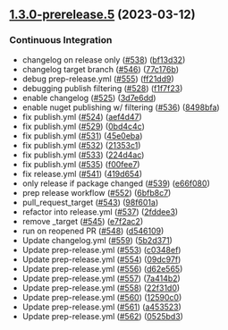 ## [1.3.0-prerelease.5](https://github.com/philips-software/roslyn-analyzers/compare/v0.0.0...v1.3.0-prerelease.5) (2023-03-12)


### Continuous Integration

* changelog on release only ([#538](https://github.com/philips-software/roslyn-analyzers/issues/538)) ([bf13d32](https://github.com/philips-software/roslyn-analyzers/commit/bf13d32060072496ca9241a25cabe0df6362370e))
* changelog target branch ([#546](https://github.com/philips-software/roslyn-analyzers/issues/546)) ([77c176b](https://github.com/philips-software/roslyn-analyzers/commit/77c176bf00bf28079961329a541c981706216982))
* debug prep-release.yml ([#555](https://github.com/philips-software/roslyn-analyzers/issues/555)) ([ff21dd9](https://github.com/philips-software/roslyn-analyzers/commit/ff21dd91d304e75b2dfe115b37c67b8b008e0773))
* debugging publish filtering ([#528](https://github.com/philips-software/roslyn-analyzers/issues/528)) ([f1f7f23](https://github.com/philips-software/roslyn-analyzers/commit/f1f7f235c03b4496f009f742e1f4003b33671b37))
* enable changelog ([#525](https://github.com/philips-software/roslyn-analyzers/issues/525)) ([3d7e6dd](https://github.com/philips-software/roslyn-analyzers/commit/3d7e6ddae138a8cb965696a78dcbd2babe4bce62))
* enable nuget publishing w/ filtering ([#536](https://github.com/philips-software/roslyn-analyzers/issues/536)) ([8498bfa](https://github.com/philips-software/roslyn-analyzers/commit/8498bfa80722803133710d88597b31f74b7a528c))
* fix publish.yml ([#524](https://github.com/philips-software/roslyn-analyzers/issues/524)) ([aef4d47](https://github.com/philips-software/roslyn-analyzers/commit/aef4d47fbec82ce1150b2231671a3a7fac7492c4))
* fix publish.yml ([#529](https://github.com/philips-software/roslyn-analyzers/issues/529)) ([0bd4c4c](https://github.com/philips-software/roslyn-analyzers/commit/0bd4c4c3f5f7124b1c67f5635de732dbd0621c51))
* fix publish.yml ([#531](https://github.com/philips-software/roslyn-analyzers/issues/531)) ([45e0eba](https://github.com/philips-software/roslyn-analyzers/commit/45e0eba95aba7d81b6ba20ff3d8c2fcf9ba481eb))
* fix publish.yml ([#532](https://github.com/philips-software/roslyn-analyzers/issues/532)) ([21353c1](https://github.com/philips-software/roslyn-analyzers/commit/21353c17edbc9a6c3618b9521860ba3b41e31b3c))
* fix publish.yml ([#533](https://github.com/philips-software/roslyn-analyzers/issues/533)) ([224d4ac](https://github.com/philips-software/roslyn-analyzers/commit/224d4ac147e40498bb45c04d3a5b3c39c7da1ac1))
* fix publish.yml ([#535](https://github.com/philips-software/roslyn-analyzers/issues/535)) ([f00fee7](https://github.com/philips-software/roslyn-analyzers/commit/f00fee7e7c77cf6ac4ae12740e013acf56d3ae25))
* fix release.yml ([#541](https://github.com/philips-software/roslyn-analyzers/issues/541)) ([419d654](https://github.com/philips-software/roslyn-analyzers/commit/419d6544169d7b0fee32989afa3906bfeb4cc7af))
* only release if package changed ([#539](https://github.com/philips-software/roslyn-analyzers/issues/539)) ([e66f080](https://github.com/philips-software/roslyn-analyzers/commit/e66f08026f88ca2320e8db93824b4912ce8a3d98))
* prep release workflow ([#552](https://github.com/philips-software/roslyn-analyzers/issues/552)) ([6bfb8c7](https://github.com/philips-software/roslyn-analyzers/commit/6bfb8c72654719fdf472d052a15b582b329d1be5))
* pull_request_target ([#543](https://github.com/philips-software/roslyn-analyzers/issues/543)) ([98f601a](https://github.com/philips-software/roslyn-analyzers/commit/98f601ad3ed557dcbedee1192bc24f595a772839))
* refactor into release.yml ([#537](https://github.com/philips-software/roslyn-analyzers/issues/537)) ([2fddee3](https://github.com/philips-software/roslyn-analyzers/commit/2fddee375e73be46eff0d881e4cb0f6b1d716026))
* remove _target ([#545](https://github.com/philips-software/roslyn-analyzers/issues/545)) ([e7f2ac2](https://github.com/philips-software/roslyn-analyzers/commit/e7f2ac293922635e9834d00c4cfdfba7ec4d7260))
* run on reopened PR ([#548](https://github.com/philips-software/roslyn-analyzers/issues/548)) ([d546109](https://github.com/philips-software/roslyn-analyzers/commit/d5461090c6f3cd5a962bd808b53ae41228ba08df))
* Update changelog.yml ([#559](https://github.com/philips-software/roslyn-analyzers/issues/559)) ([5b2d371](https://github.com/philips-software/roslyn-analyzers/commit/5b2d3716f6b14bfee2ee2895f99d50e226307c7a))
* Update prep-release.yml ([#553](https://github.com/philips-software/roslyn-analyzers/issues/553)) ([c0348ef](https://github.com/philips-software/roslyn-analyzers/commit/c0348efcc16bdcc25de708a75db15ba6cdfaecd4))
* Update prep-release.yml ([#554](https://github.com/philips-software/roslyn-analyzers/issues/554)) ([09dc97f](https://github.com/philips-software/roslyn-analyzers/commit/09dc97f5098247a657488eed3f36771ba93943f9))
* Update prep-release.yml ([#556](https://github.com/philips-software/roslyn-analyzers/issues/556)) ([d62e565](https://github.com/philips-software/roslyn-analyzers/commit/d62e565dbeda6b89b26d976d1d45bb36b40ad611))
* Update prep-release.yml ([#557](https://github.com/philips-software/roslyn-analyzers/issues/557)) ([7a414b2](https://github.com/philips-software/roslyn-analyzers/commit/7a414b2333fff597fdefa09b51f572c82e4e9784))
* Update prep-release.yml ([#558](https://github.com/philips-software/roslyn-analyzers/issues/558)) ([22f31d0](https://github.com/philips-software/roslyn-analyzers/commit/22f31d0031fc601d2b1121233a3ea571186b31ed))
* Update prep-release.yml ([#560](https://github.com/philips-software/roslyn-analyzers/issues/560)) ([12590c0](https://github.com/philips-software/roslyn-analyzers/commit/12590c0272329a05c55c39019eab6e5d3626b77c))
* Update prep-release.yml ([#561](https://github.com/philips-software/roslyn-analyzers/issues/561)) ([a453523](https://github.com/philips-software/roslyn-analyzers/commit/a4535237865244daadd8bc74d51ef8b724f22c9e))
* Update prep-release.yml ([#562](https://github.com/philips-software/roslyn-analyzers/issues/562)) ([0525bd3](https://github.com/philips-software/roslyn-analyzers/commit/0525bd3510facea06a4b750889aa806774ff70d5))




